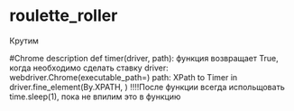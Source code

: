 # roulette_roller
Крутим

#Chrome description
def timer(driver, path): функция возвращает True, когда необходимо сделать ставку
driver: webdriver.Chrome(executable_path=<path to driver>)
path: XPath to Timer in driver.fine_element(By.XPATH, <XPath>)
!!!!После функции всегда испольщовать time.sleep(1), пока не впилим это в функцию